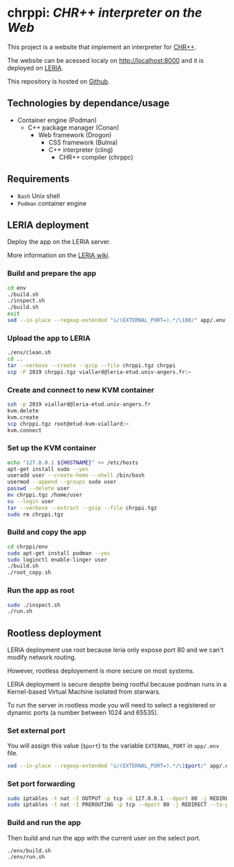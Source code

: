 # chrppi: *CHR++ interpreter on the Web*

This project is a website that implement an interpreter for [CHR++](https://gitlab.com/vynce/chrpp).

The website can be acessed localy on [http://localhost:8000](http://localhost) and it is deployed on [LERIA](https://leria-etud.univ-angers.fr/~viallard).

This repository is hosted on [Github](https://github.com/chrppi-developpers/chrppi).

## Technologies by dependance/usage

- Container engine (Podman)
	- C++ package manager (Conan)
		- Web framework (Drogon)
			- CSS framework (Bulma)
			- C++ interpreter (cling)
				- CHR++ compiler (chrppc)

## Requirements

- `Bash` Unix shell
- `Podman` container engine

## LERIA deployment

Deploy the app on the LERIA server.

More information on the [LERIA wiki](https://wiki.leria.univ-angers.fr/ua_members/cloud).

### Build and prepare the app

```bash
cd env
./build.sh
./inspect.sh
./build.sh
exit
sed --in-place --regexp-extended "s/(EXTERNAL_PORT=).*/\180/" app/.env
```

### Upload the app to LERIA

```bash
./env/clean.sh
cd ..
tar --verbose --create --gzip --file chrppi.tgz chrppi
scp -P 2019 chrppi.tgz viallard@leria-etud.univ-angers.fr:~
```

### Create and connect to new KVM container

```bash
ssh -p 2019 viallard@leria-etud.univ-angers.fr
kvm.delete
kvm.create
scp chrppi.tgz root@etud-kvm-viallard:~
kvm.connect
```

### Set up the KVM container

```bash
echo "127.0.0.1 ${HOSTNAME}" >> /etc/hosts
apt-get install sudo --yes
useradd user --create-home --shell /bin/bash
usermod --append --groups sudo user
passwd --delete user
mv chrppi.tgz /home/user
su --login user
tar --verbose --extract --gzip --file chrppi.tgz
sudo rm chrppi.tgz
```

### Build and copy the app

```bash
cd chrppi/env
sudo apt-get install podman --yes
sudo loginctl enable-linger user
./build.sh
./root_copy.sh
```

### Run the app as root

```bash
sudo ./inspect.sh
./run.sh
```

## Rootless deployment

LERIA deployment use root because leria only expose port 80 and we can't modify network routing.

However, rootless deployement is more secure on most systems.

LERIA deployment is secure despite being rootful because podman runs in a Kernel-based Virtual Machine isolated from starwars.

To run the server in rootless mode you will need to select a registered or dynamic ports (a number between 1024 and 65535).

### Set external port

You will assign this value (`$port`) to the variable `EXTERNAL_PORT` in `app/.env` file.

```bash
sed --in-place --regexp-extended "s/(EXTERNAL_PORT=).*/\1$port/" app/.env 
```

### Set port forwarding

```bash
sudo iptables -t nat -I OUTPUT -p tcp -d 127.0.0.1 --dport 80 -j REDIRECT --to-ports $port
sudo iptables -t nat -I PREROUTING -p tcp --dport 80 -j REDIRECT --to-ports $port
```

### Build and run the app

Then build and run the app with the current user on the select port.

```bash
./env/build.sh
./env/run.sh
```
